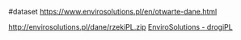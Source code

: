 #dataset 
https://www.envirosolutions.pl/en/otwarte-dane.html

http://envirosolutions.pl/dane/rzekiPL.zip
[EnviroSolutions - drogiPL](EnviroSolutions%20-%20drogiPL.md)

